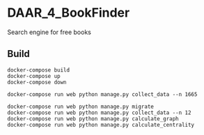 # DAAR_4_BookFinder

Search engine for free books

## Build

```shell
docker-compose build
docker-compose up
docker-compose down
```

```shell
docker-compose run web python manage.py collect_data --n 1665

docker-compose run web python manage.py migrate
docker-compose run web python manage.py collect_data --n 12
docker-compose run web python manage.py calculate_graph
docker-compose run web python manage.py calculate_centrality
```